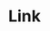 ---
layout: list
title: Link
slug: link
menu: true
submenu: true
order: 6
description: >
  즐겨찾기  
---